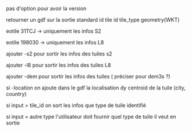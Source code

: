 pas d'option pour avoir la version

retourner un gdf sur la sortie standard
id tile id tile_type geometry(WKT)


eotile 31TCJ -> uniquement les infos S2

eotile 198030 -> uniquement les infos L8

ajouter -s2 pour sortir les infos des tuiles s2

ajouter -l8 pour sortir les infos des tuiles L8

ajouter -dem pour sortir les infos des tuiles ( préciser pour dem3s ?)

si -location on ajoute dans le gdf la localisation dy centroid de la tuile (city, country)

si input = tile_id
 on sort les infos que type de tuile identifié

si input = autre type l'utilisateur doit fournir quel type de tuile il veut en sortie